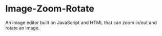 # Image-Zoom-Rotate
An image editor built on JavaScript and HTML that can zoom in/out and rotate an image. 
